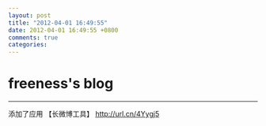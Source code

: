 ```yaml
---
layout: post
title: "2012-04-01 16:49:55"
date: 2012-04-01 16:49:55 +0800
comments: true
categories: 
---
```


# freeness's blog

----------

>
添加了应用 【长微博工具】  http://url.cn/4Yygj5